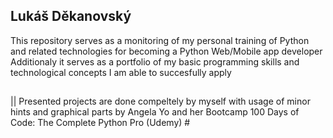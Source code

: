 ## Lukáš Děkanovský  
This repository serves as a monitoring of my personal training of Python and related technologies for becoming a Python Web/Mobile app developer\
Additionaly it serves as a portfolio of my basic programming skills and technological concepts I am able to succesfully apply
##
|| Presented projects are done compeltely by myself with usage of minor hints and graphical parts by Angela Yo and her Bootcamp 100 Days of Code: The Complete Python Pro (Udemy) # 
